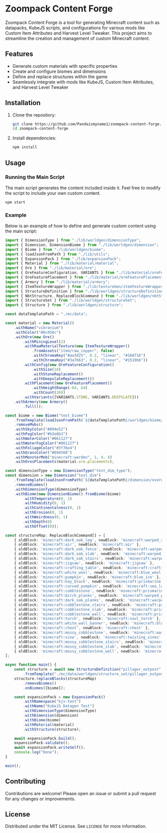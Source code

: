 # Zoompack Content Forge

Zoompack Content Forge is a tool for generating Minecraft content such as datapacks, KubeJS scripts, and configurations for various mods like Custom Item Attributes and Harvest Level Tweaker. This project aims to streamline the creation and management of custom Minecraft content.

## Features

- Generate custom materials with specific properties
- Create and configure biomes and dimensions
- Define and replace structures within the game
- Seamlessly integrate with mods like KubeJS, Custom Item Attributes, and Harvest Level Tweaker

## Installation

1. Clone the repository:
    ```sh
    git clone https://github.com/Pandaismyname1/zoompack-content-forge.git
    cd zoompack-content-forge
    ```

2. Install dependencies:
    ```sh
    npm install
    ```

## Usage

### Running the Main Script

The main script generates the content included inside it. Feel free to modify the script to include your own custom content.

```sh
npm start
```

### Example

Below is an example of how to define and generate custom content using the main script:

```typescript
import { DimensionType } from "./lib/worldgen/dimensionType";
import { Dimension, DimensionBiome } from "./lib/worldgen/dimension";
import { Biome } from "./lib/worldgen/biome";
import { loadJsonFromPath } from "./lib/utils";
import { ExpansionPack } from "./lib/expansionPack";
import { Material } from "./lib/material/material";
import { Ore } from "./lib/material/ore";
import { OreFeatureConfiguration, VARIANTS } from "./lib/material/oreFeatureConfiguration";
import { OreFeaturePlacement } from "./lib/material/oreFeaturePlacement";
import { Armory } from "./lib/material/armory";
import { ItemTextureWrapper } from "./lib/textureGen/itemTextureWrapper";
import { StructureDefinition } from "./lib/worldgen/structureDefinition";
import { NbtStructure, ReplaceBlockCommand } from "./lib/worldgen/nbtStructure";
import { StructureSet } from "./lib/worldgen/structureSet";
import { Structure } from "./lib/worldgen/structure";

const dataTemplatePath = "./mc/data";

const material = new Material()
    .withName("vibranium")
    .withColor("#8cd58c")
    .withOre(new Ore()
        .withMiningLevel(2)
        .withRawMaterialTexture(new ItemTextureWrapper()
            .fromAssets("item/raw_copper", false)
            .withChromaKey("#aa3d25", 0.2, "linear", "#168716")
            .withChromaKey("#3a7663", 0.2, "linear", "#1519bb"))
        .withConfig(new OreFeatureConfiguration()
            .withSize(10)
            .withStoneReplacement()
            .withDeepslateReplacement())
        .withPlacement(new OreFeaturePlacement()
            .withHeightRange(-64, 64)
            .withCount(30))
        .withVariants([VARIANTS.STONE, VARIANTS.DEEPSLATE]))
    .withArmory(new Armory()
        .full());

const biome = new Biome("test_biome")
    .fromTemplate(loadJsonFromPath(`${dataTemplatePath}/worldgen/biome/forest.json`))
    .removeMobs()
    .withSkyColor("#094e52")
    .withFogColor("#b3e6b3")
    .withWaterColor("#061127")
    .withWaterFogColor("#061127")
    .withFoliageColor("#3f76e4")
    .withGrassColor("#094560")
    .withMonsterMob("minecraft:warden", 1, 4, 4)
    .withOresPlacements(material.ore.placements);

const dimensionType = new DimensionType("test_dim_type");
const dimension = new Dimension("test_dim")
    .fromTemplate(loadJsonFromPath(`${dataTemplatePath}/dimension/overworld.json`))
    .removeBiomes()
    .withDimensionType(dimensionType)
    .withBiome(new DimensionBiome().fromBiome(biome)
        .withTemperature(0, 1)
        .withHumidity(0, 1)
        .withContinentalness(0, 1)
        .withErosion(0, 1)
        .withWeirdness(0, 1)
        .withDepth(0)
        .withOffset(0));

const structureMap: ReplaceBlockCommand[] = [
    { oldBlock: 'minecraft:dark_oak_log', newBlock: 'minecraft:warped_stem' },
    { oldBlock: 'minecraft:air', newBlock: 'minecraft:air' },
    { oldBlock: 'minecraft:dark_oak_fence', newBlock: 'minecraft:warped_fence' },
    { oldBlock: 'minecraft:dark_oak_slab', newBlock: 'minecraft:warped_slab' },
    { oldBlock: 'minecraft:dark_oak_stairs', newBlock: 'minecraft:warped_stairs' },
    { oldBlock: 'minecraft:jigsaw', newBlock: 'minecraft:jigsaw' },
    { oldBlock: 'minecraft:crafting_table', newBlock: 'minecraft:crafting_table' },
    { oldBlock: 'minecraft:white_wool', newBlock: 'minecraft:blue_wool' },
    { oldBlock: 'minecraft:pumpkin', newBlock: 'minecraft:blue_ice' },
    { oldBlock: 'minecraft:hay_block', newBlock: 'minecraft:prismarine' },
    { oldBlock: 'minecraft:carved_pumpkin', newBlock: 'minecraft:sea_lantern' },
    { oldBlock: 'minecraft:cobblestone', newBlock: 'minecraft:prismarine_bricks' },
    { oldBlock: 'minecraft:birch_planks', newBlock: 'minecraft:warped_planks' },
    { oldBlock: 'minecraft:dark_oak_planks', newBlock: 'minecraft:warped_planks' },
    { oldBlock: 'minecraft:cobblestone_stairs', newBlock: 'minecraft:prismarine_brick_stairs' },
    { oldBlock: 'minecraft:cobblestone_slab', newBlock: 'minecraft:prismarine_brick_slab' },
    { oldBlock: 'minecraft:cobblestone_wall', newBlock: 'minecraft:prismarine_wall' },
    { oldBlock: 'minecraft:torch', newBlock: 'minecraft:soul_torch' },
    { oldBlock: 'minecraft:white_wall_banner', newBlock: 'minecraft:blue_banner' },
    { oldBlock: 'minecraft:chest', newBlock: 'minecraft:chest' },
    { oldBlock: 'minecraft:mossy_cobblestone', newBlock: 'minecraft:warped_nylium' },
    { oldBlock: 'minecraft:vine', newBlock: 'minecraft:twisting_vines' },
    { oldBlock: 'minecraft:mossy_cobblestone_stairs', newBlock: 'minecraft:warped_nylium' },
    { oldBlock: 'minecraft:mossy_cobblestone_slab', newBlock: 'minecraft:warped_slab' },
    { oldBlock: 'minecraft:mossy_cobblestone_wall', newBlock: 'minecraft:prismarine_wall' }
];

async function main() {
    const structure = await new StructureDefinition("pillager_outpost", "kjs-test")
        .fromTemplate("./mc/data/worldgen/structure_set/pillager_outposts.json");
    structure.replaceBlocks(structureMap)
        .removeBiomes()
        .onBiomes([biome]);

    const expansionPack = new ExpansionPack()
        .withNamespace("kjs-test")
        .withName("KubeJS Datagen Test")
        .withDimensionType(dimensionType)
        .withDimension(dimension)
        .withBiome(biome)
        .withMaterial(material)
        .withStructure(structure);

    await expansionPack.build();
    expansionPack.validate();
    await expansionPack.writeSelf();
    console.log("Done");
}

main();
```

## Contributing

Contributions are welcome! Please open an issue or submit a pull request for any changes or improvements.

## License

Distributed under the MIT License. See `LICENSE` for more information.
```
